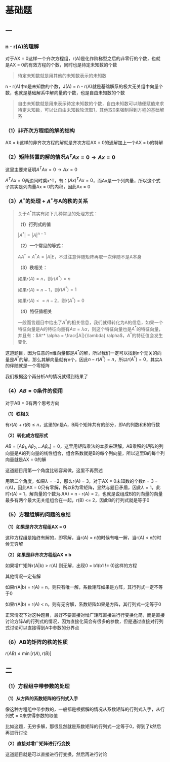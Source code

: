 # 基础题

## 一

### n - r(A)的理解

对于AX = 0这样一个齐次方程组，r(A)是化作阶梯型之后的非零行的个数，也就是AX = 0的有效方程的个数，同时也是待定未知数的个数

> 待定未知数就是用其他的未知数表示的未知数

n - r(A)中n是未知数的个数，J(A)  = n - r(A)就是基础解系的极大无关组中向量个数，也就是基础解系中解向量的个数，也是自由未知数的个数

> 自由未知数就是用来表示待定未知数的个数，自由未知数可以随便赋值来求待定未知数，可以让自由未知数轮流取1，其他取0来强制得到方程的基础解系

### （1）非齐次方程组的解的结构

AX = b这样的非齐次方程的解就是齐次方程AX = 0的通解加上一个AX = b的特解

### （2）矩阵转置的解的情况$A^TAx = 0 \to Ax = 0$

这里主要来证明$A^TAx = 0 \to Ax = 0$

$A^TAx = 0$两边同时乘x^T，有：$(Ax)^TAx = 0$，而Ax是一个列向量，所以这个式子其实是列向量Ax = 0的内积，因此Ax = 0

### （3）$A^*$的处理 + $A^*$与A的秩的关系

> 关于$A^*$其实有如下几种常见的处理方式：
>
> **（1）行列式的值**
>
> $|A^*|=|A|^{n - 1}$
>
> **（2）一个常见的等式：**
>
> $AA^* = A^* A = |A|E$，不过注意伴随矩阵再取一次伴随不是A本身
>
> **（3）秩相关：**
>
> 如果$r(A) = n$，则$r(A^*) = n$
>
> 如果$r(A) = n - 1$，则$r(A^*) = 1$
>
> 如果$r(A) <= n - 2$，则$r(A^*) = 0$
>
> **（4）特征值相关**
>
> 一般而言题目中给出了$A^*$的相关信息，我们就得转化为A的信息，如果一个特征向量是A的特征向量有$A\alpha = \lambda \alpha$，则这个特征向量也是$A^*$的特征向量，并且有：$A^* \alpha = \frac{|A|}{\lambda} \alpha$，$A^*$的特征值会发生变化

这道题目，因为任意的n维向量都是$A^*$的解，所以我们一定可以找到n个无关的向量是$A^*$的解，那么其解向量就有n个，因此$n - r(A^*) = n$，所以$r(A^*) = 0$，其实A的伴随就是一个零矩阵

我们根据这个再分析A的情况就得到结果了

### （4）$AB = 0$条件的使用

对于AB = 0有两个思考方向

**（1）秩相关**

有$r(A) + r(B) \le n$，这里的n是A，B两个矩阵共有的部分，即A的列数和B的行数

**（2）转化成方程形式**

$AB = [A\beta_1, A\beta_2, ...A\beta_n] = 0$，这里用矩阵乘法的本质来理解，AB乘积的矩阵的列向量是A的列向量的线性组合，组合系数就是B的每个列向量，所以这里B的每个列向量就是AX = 0的解

这道题目用第一个角度比较容易做，这里不再赘述

用第二个角度，如果$\lambda = -2$，那么r(A) = 3，对于AX = 0未知数的个数n = 3 = r(A)，因此AX = 0只有零解，所以B为零矩阵，显然与题目矛盾，因此$\lambda = 1$，此时r(A) = 1，解向量的个数为J(A) = n - r(A) = 2，也就是说组成B的列向量的向量最多有两个最大无关组组合在一起，r(B) <= 2，因此B的行列式就是等于0

### （5）方程组解的问题的总结

**（1）如果是齐次方程组AX = 0**

这种方程组是始终有解的，即零解，当r(A) = n的时候有唯一解，当r(A) < n的时候无穷解

**（2）如果是非齐次方程组AX = b**

如果增广矩阵r(A|b) > r(A) 则无解，出现0 = b1(b1 != 0)这样的方程

其他情况一定有解

如果r(A|b) = r(A) = n，则只有唯一解，系数矩阵如果是方阵，其行列式一定不等于0

如果r(A|b) = r(A) < n，则有无穷解，系数矩阵如果是方阵，其行列式一定等于0

正常情况下对这种题目，最好不要直接对增广矩阵直接进行行变换化简，而是直接讨论方阵A的行列式的情况，因为直接化简会有很多的参数，但是通过直接对行列式讨论可以直接得到A中参数的分界点

### （6）AB的矩阵的秩的性质

$r(AB) \le \min[{r(A), r(B)}]$

## 二

### （1）方程组中带参数的处理

**（1）从方阵的系数矩阵的行列式入手**

像这种方程组中带参数的，一般都是根据解的情况从系数矩阵的行列式入手，从行列式 = 0来求得参数的取值

比如这题，无穷多解，那很显然就是系数矩阵的行列式一定等于0，得到了k然后再进行讨论

**（2）直接对增广矩阵进行行变换**

这道题目就是可以直接进行行变换，然后再进行讨论
